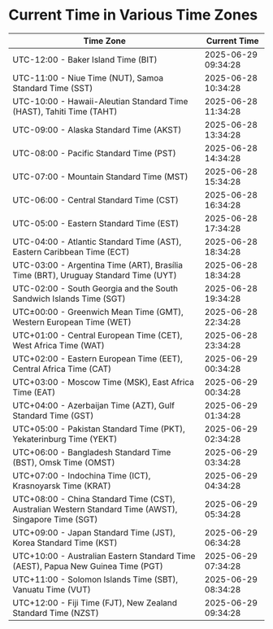 # Current Time in Various Time Zones

| Time Zone | Current Time |
|-----------|--------------|
| UTC-12:00 - Baker Island Time (BIT) | 2025-06-29 09:34:28 |
| UTC-11:00 - Niue Time (NUT), Samoa Standard Time (SST) | 2025-06-28 10:34:28 |
| UTC-10:00 - Hawaii-Aleutian Standard Time (HAST), Tahiti Time (TAHT) | 2025-06-28 11:34:28 |
| UTC-09:00 - Alaska Standard Time (AKST) | 2025-06-28 13:34:28 |
| UTC-08:00 - Pacific Standard Time (PST) | 2025-06-28 14:34:28 |
| UTC-07:00 - Mountain Standard Time (MST) | 2025-06-28 15:34:28 |
| UTC-06:00 - Central Standard Time (CST) | 2025-06-28 16:34:28 |
| UTC-05:00 - Eastern Standard Time (EST) | 2025-06-28 17:34:28 |
| UTC-04:00 - Atlantic Standard Time (AST), Eastern Caribbean Time (ECT) | 2025-06-28 18:34:28 |
| UTC-03:00 - Argentina Time (ART), Brasília Time (BRT), Uruguay Standard Time (UYT) | 2025-06-28 18:34:28 |
| UTC-02:00 - South Georgia and the South Sandwich Islands Time (SGT) | 2025-06-28 19:34:28 |
| UTC±00:00 - Greenwich Mean Time (GMT), Western European Time (WET) | 2025-06-28 22:34:28 |
| UTC+01:00 - Central European Time (CET), West Africa Time (WAT) | 2025-06-28 23:34:28 |
| UTC+02:00 - Eastern European Time (EET), Central Africa Time (CAT) | 2025-06-29 00:34:28 |
| UTC+03:00 - Moscow Time (MSK), East Africa Time (EAT) | 2025-06-29 00:34:28 |
| UTC+04:00 - Azerbaijan Time (AZT), Gulf Standard Time (GST) | 2025-06-29 01:34:28 |
| UTC+05:00 - Pakistan Standard Time (PKT), Yekaterinburg Time (YEKT) | 2025-06-29 02:34:28 |
| UTC+06:00 - Bangladesh Standard Time (BST), Omsk Time (OMST) | 2025-06-29 03:34:28 |
| UTC+07:00 - Indochina Time (ICT), Krasnoyarsk Time (KRAT) | 2025-06-29 04:34:28 |
| UTC+08:00 - China Standard Time (CST), Australian Western Standard Time (AWST), Singapore Time (SGT) | 2025-06-29 05:34:28 |
| UTC+09:00 - Japan Standard Time (JST), Korea Standard Time (KST) | 2025-06-29 06:34:28 |
| UTC+10:00 - Australian Eastern Standard Time (AEST), Papua New Guinea Time (PGT) | 2025-06-29 07:34:28 |
| UTC+11:00 - Solomon Islands Time (SBT), Vanuatu Time (VUT) | 2025-06-29 08:34:28 |
| UTC+12:00 - Fiji Time (FJT), New Zealand Standard Time (NZST) | 2025-06-29 09:34:28 |
